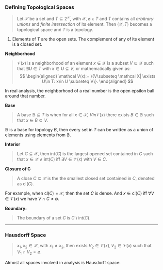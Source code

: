 ### **Defining Topological Spaces**

> Let $\mathcal X$ be a set and $T \subseteq 2^{\mathcal X}$, with $\mathcal X, \emptyset \in T$ and $T$ contains all *arbitrary unions* and *finite intersection* of its element. Then $(\mathcal X, T)$ becomes a topological space and $T$ is a topology. 

1. Elements of $T$ are the open sets. The complement of any of its element is a closed set. 

**Neighborhood**

> $\mathcal V(x)$ is a neighborhood of an element $x\in \mathcal X$ is a subset $V\subseteq \mathcal X$ such that $\exists U\in T$ with $x\in U \subseteq V$, or mathematically given as: 
> $$
> \begin{aligned}
>   \mathcal V(x):= \{V\subseteq \mathcal X| \exists U\in T: x\in U \subseteq V\}.
> \end{aligned}
> $$

In real analysis, the neighborhood of a real number is the open epsilon ball around that number.  

**Base**

> A base $\mathbb B\subseteq T$ is when for all $x\in \mathcal X$, $V in \mathcal V(x)$ there exists $B\in \mathbb B$ such that $x\in B \subseteq V$. 

$\mathbb  B$ is a base for topology $B$, then every set in $T$ can be written as a union of elements using elements from $\mathbb B$. 

**Interior**

> Let $C\subseteq \mathcal X$, then $\text{int}(C)$ is the largest opened set contained in $C$ such that $x\in \mathcal X\wedge \text{int}(C)$ iff $\exists V \in \mathcal V(x)$ with $V\in C$. 

**Closure of C**

> A close $C\subseteq \mathcal X$ is the the smallest closed set contained in $C$, denoted as $\text{cl}(C)$. 

For example, when $\text{cl}(C) = \mathcal X$, then the set $C$ is dense. And $x\in \text{cl}(C)$ iff $\forall V\in \mathcal V(x)$ we have $V \cap C\neq \emptyset$. 

**Boundary:**

> The boundary of a set $C$ is $C\setminus \text{int}(C)$. 

---
### **Hausdorff Space**

> $x_1, x_2 \in \mathcal X$, with $x_1 \neq x_2$, then exists $V_2 \in \mathcal V(x), V_2\in \mathcal V(x)$ such that $V_1\cap V_2 = \emptyset$. 

Almost all spaces involved in analysis is Hausdorff space. 

